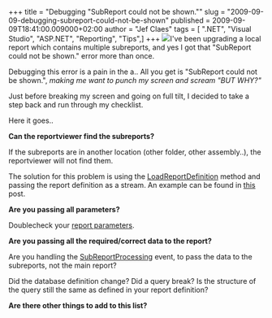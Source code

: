 +++
title = "Debugging \"SubReport could not be shown.\""
slug = "2009-09-09-debugging-subreport-could-not-be-shown"
published = 2009-09-09T18:41:00.009000+02:00
author = "Jef Claes"
tags = [ ".NET", "Visual Studio", "ASP.NET", "Reporting", "Tips",]
+++
[![](../images/thumbnails/2009-09-09-debugging-subreport-could-not-be-shown-128819720189651997.jpg)](../images/2009-09-09-debugging-subreport-could-not-be-shown-128819720189651997.jpg)I've
been upgrading a local report which contains multiple subreports, and
yes I got that "SubReport could not be shown." error more than once.  
  
Debugging this error is a pain in the a.. All you get is "SubReport
could not be shown.", <span style="font-style:italic;">making me want to
punch my screen and scream "BUT WHY?"</span>  
  
Just before breaking my screen and going on full tilt, I decided to take
a step back and run through my checklist.  
  
Here it goes..  
  
<span style="font-weight:bold;">Can the reportviewer find the
subreports?</span>  
  
If the subreports are in another location (other folder, other
assembly..), the reportviewer will not find them.  
  
The solution for this problem is using the
[LoadReportDefinition](http://msdn.microsoft.com/en-us/library/microsoft.reporting.webforms.report.loadreportdefinition(VS.80).aspx)
method and passing the report definition as a stream. An example can be
found in
[this](http://jclaes.blogspot.com/2009/05/programmaticallydynamically-building.html)
post.  
  
<span style="font-weight:bold;">Are you passing all parameters?</span>  
  
Doublecheck your [report
parameters](http://www.gotreportviewer.com/localmodeparameters/index.html).  
  
<span style="font-weight:bold;">Are you passing all the required/correct
data to the report?</span>  
  
Are you handling the
[SubReportProcessing](http://msdn.microsoft.com/en-us/library/microsoft.reporting.winforms.localreport.subreportprocessing(VS.80).aspx)
event, to pass the data to the subreports, not the main report?  
  
Did the database definition change? Did a query break? Is the structure
of the query still the same as defined in your report definition?  
  
<span style="font-weight:bold;">Are there other things to add to this
list?</span>

